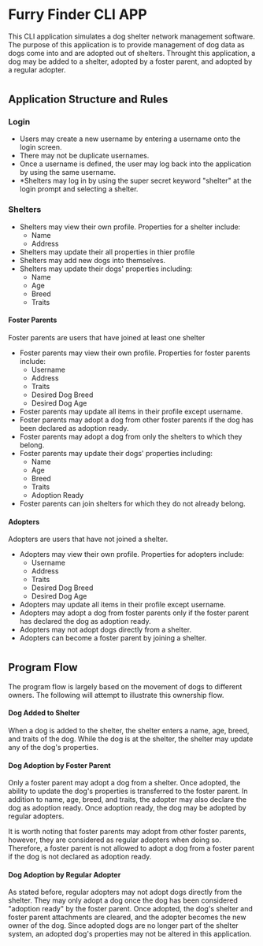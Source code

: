 # Furry Finder CLI APP

This CLI application simulates a dog shelter network management software. The purpose of this application is to provide management of dog data as dogs come into and are adopted out of shelters. Throught this application, a dog may be added to a shelter, adopted by a foster parent, and adopted by a regular adopter.

#

## Application Structure and Rules

### Login
* Users may create a new username by entering a username onto the login screen.
* There may not be duplicate usernames.
* Once a username is defined, the user may log back into the application by using the same username.
* *Shelters may log in by using the super secret keyword "shelter" at the login prompt and selecting a shelter.

### Shelters
* Shelters may view their own profile. Properties for a shelter include:
   * Name
   * Address
* Shelters may update their all properties in thier profile
* Shelters may add new dogs into themselves.
* Shelters may update their dogs' properties including:
   * Name
   * Age
   * Breed
   * Traits

#### Foster Parents
Foster parents are users that have joined at least one shelter
* Foster parents may view their own profile. Properties for foster parents include:
   * Username
   * Address
   * Traits
   * Desired Dog Breed
   * Desired Dog Age
* Foster parents may update all items in their profile except username.
* Foster parents may adopt a dog from other foster parents if the dog has been declared as adoption ready.
* Foster parents may adopt a dog from only the shelters to which they belong.
* Foster parents may update their dogs' properties including:
   * Name
   * Age
   * Breed
   * Traits
   * Adoption Ready
* Foster parents can join shelters for which they do not already belong.

#### Adopters
Adopters are users that have not joined a shelter.
* Adopters may view their own profile. Properties for adopters include:
   * Username
   * Address
   * Traits
   * Desired Dog Breed
   * Desired Dog Age
* Adopters may update all items in their profile except username.
* Adopters may adopt a dog from foster parents only if the foster parent has declared the dog as adoption ready.
* Adopters may not adopt dogs directly from a shelter.
* Adopters can become a foster parent by joining a shelter.

#

## Program Flow
The program flow is largely based on the movement of dogs to different owners. The following will attempt to illustrate this ownership flow.

#### Dog Added to Shelter
When a dog is added to the shelter, the shelter enters a name, age, breed, and traits of the dog. While the dog is at the shelter, the shelter may update any of the dog's properties. 

#### Dog Adoption by Foster Parent
Only a foster parent may adopt a dog from a shelter. Once adopted, the ability to update the dog's properties is transferred to the foster parent. In addition to name, age, breed, and traits, the adopter may also declare the dog as adoption ready. Once adoption ready, the dog may be adopted by regular adopters.

It is worth noting that foster parents may adopt from other foster parents, however, they are considered as regular adopters when doing so. Therefore, a foster parent is not allowed to adopt a dog from a foster parent if the dog is not declared as adoption ready.

#### Dog Adoption by Regular Adopter
As stated before, regular adopters may not adopt dogs directly from the shelter. They may only adopt a dog once the dog has been considered "adoption ready" by the foster parent. Once adopted, the dog's shelter and foster parent attachments are cleared, and the adopter becomes the new owner of the dog. Since adopted dogs are no longer part of the shelter system, an adopted dog's properties may not be altered in this application.